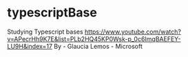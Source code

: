 # typescriptBase
Studying Typescript bases 
https://www.youtube.com/watch?v=APecrHh9K7E&list=PLb2HQ45KP0Wsk-p_0c6ImqBAEFEY-LU9H&index=17
By - Glaucia Lemos - Microsoft
